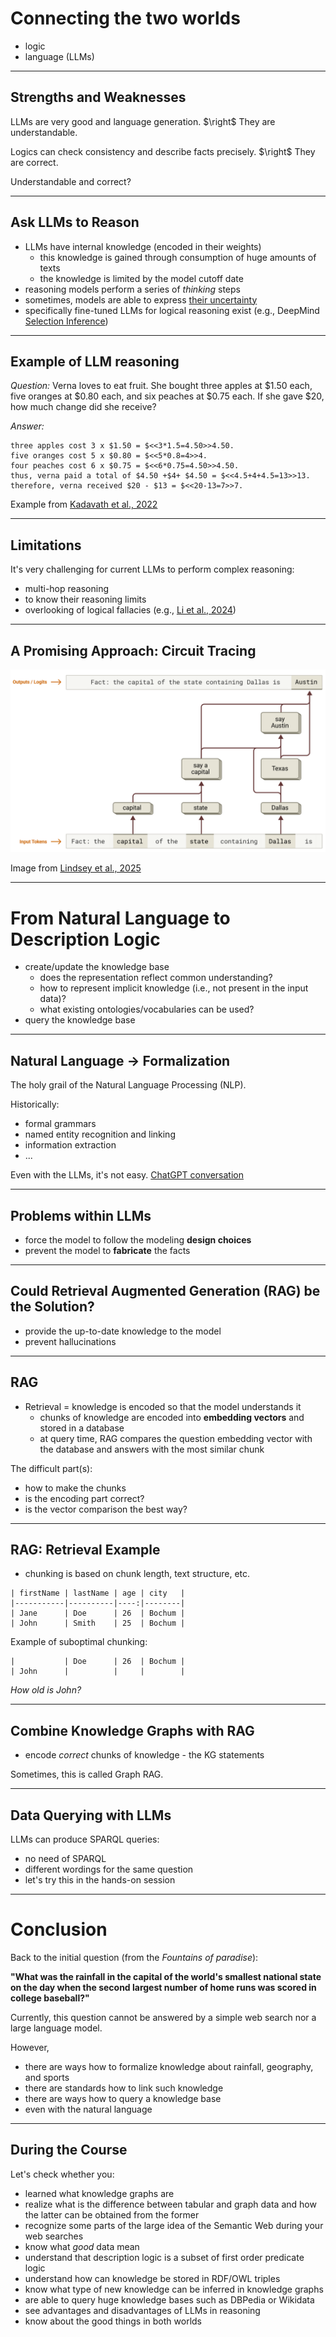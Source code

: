 # Connecting the two worlds

- logic
- language (LLMs)

---

## Strengths and Weaknesses

LLMs are very good and language generation. $\right$ They are understandable.

Logics can check consistency and describe facts precisely. $\right$ They are correct.

Understandable and correct?

---

## Ask LLMs to Reason

* LLMs have internal knowledge (encoded in their weights)
  * this knowledge is gained through consumption of huge amounts of texts
  * the knowledge is limited by the model cutoff date
* reasoning models perform a series of *thinking* steps
* sometimes, models are able to express [their uncertainty](../references.md#Kadavath2022)
* specifically fine-tuned LLMs for logical reasoning exist (e.g., DeepMind [Selection Inference](../references.md#Creswell2022))

---

## Example of LLM reasoning

*Question:* Verna loves to eat fruit. She bought three apples at $1.50
each, five oranges at $0.80 each, and six peaches at $0.75 each. If
she gave $20, how much change did she receive?

*Answer:*
```
three apples cost 3 x $1.50 = $<<3*1.5=4.50>>4.50.
five oranges cost 5 x $0.80 = $<<5*0.8=4>>4.
four peaches cost 6 x $0.75 = $<<6*0.75=4.50>>4.50.
thus, verna paid a total of $4.50 +$4+ $4.50 = $<<4.5+4+4.5=13>>13.
therefore, verna received $20 - $13 = $<<20-13=7>>7.
```

Example from [Kadavath et al., 2022](../references.md#Kadavath2022)

---

## Limitations

It's very challenging for current LLMs to perform complex reasoning:

* multi-hop reasoning
* to know their reasoning limits
* overlooking of logical fallacies (e.g., [Li et al., 2024](../references.md#Li2024))

---

## A Promising Approach: Circuit Tracing

![](circuits.png)

Image from [Lindsey et al., 2025](../references.md#Lindsey2025)

---

# From Natural Language to Description Logic

* create/update the knowledge base
  * does the representation reflect common understanding?
  * how to represent implicit knowledge (i.e., not present in the input data)?
  * what existing ontologies/vocabularies can be used?
* query the knowledge base

---

## Natural Language $\rightarrow$ Formalization

The holy grail of the Natural Language Processing (NLP).

Historically:
* formal grammars
* named entity recognition and linking
* information extraction
* ...

Even with the LLMs, it's not easy.
[ChatGPT conversation](https://chatgpt.com/share/6883a1c8-b994-8006-8768-7e88914e25d4)

---

## Problems within LLMs

* force the model to follow the modeling **design choices**
* prevent the model to **fabricate** the facts

---

## Could Retrieval Augmented Generation (RAG) be the Solution?

* provide the up-to-date knowledge to the model
* prevent hallucinations

---

## RAG

* Retrieval = knowledge is encoded so that the model understands it
  * chunks of knowledge are encoded into **embedding vectors** and stored in a database
  * at query time, RAG compares the question embedding vector with the database and answers with the most similar chunk

The difficult part(s):
* how to make the chunks
* is the encoding part correct?
* is the vector comparison the best way?

---

## RAG: Retrieval Example

* chunking is based on chunk length, text structure, etc.

```
| firstName | lastName | age | city   |
|-----------|----------|----:|--------|
| Jane      | Doe      | 26  | Bochum |
| John      | Smith    | 25  | Bochum |
```

Example of suboptimal chunking:

```
|           | Doe      | 26  | Bochum |
| John      |          |     |        |

```

*How old is John?*

---

## Combine Knowledge Graphs with RAG

* encode *correct* chunks of knowledge - the KG statements

Sometimes, this is called Graph RAG.

---

## Data Querying with LLMs

LLMs can produce SPARQL queries:
* no need of SPARQL
* different wordings for the same question
* let's try this in the hands-on session

---

# Conclusion

Back to the initial question (from the *Fountains of paradise*):

**"What was the rainfall in the capital of the world's smallest national state on the day when the second largest number of home runs was scored in college baseball?"**

Currently, this question cannot be answered by a simple web search nor a large language model.

However,

* there are ways how to formalize knowledge about rainfall, geography, and sports
* there are standards how to link such knowledge
* there are ways how to query a knowledge base
* even with the natural language

---

## During the Course

Let's check whether you:
* learned what knowledge graphs are
* realize what is the difference between tabular and graph data and how the latter can be obtained from the former
* recognize some parts of the large idea of the Semantic Web during your web searches
* know what *good* data mean
* understand that description logic is a subset of first order predicate logic
* understand how can knowledge be stored in RDF/OWL triples
* know what type of new knowledge can be inferred in knowledge graphs
* are able to query huge knowledge bases such as DBPedia or Wikidata
* see advantages and disadvantages of LLMs in reasoning
* know about the good things in both worlds
